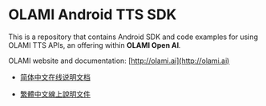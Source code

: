 # OLAMI Android TTS SDK

This is a repository that contains Android SDK and code examples for using OLAMI TTS APIs, an offering within **OLAMI Open AI**. 

OLAMI website and documentation: [http://olami.ai](http://olami.ai)

- [简体中文在线说明文档](http://cn.olami.ai/wiki/)

- [繁體中文線上說明文件](http://tw.olami.ai/wiki/)
